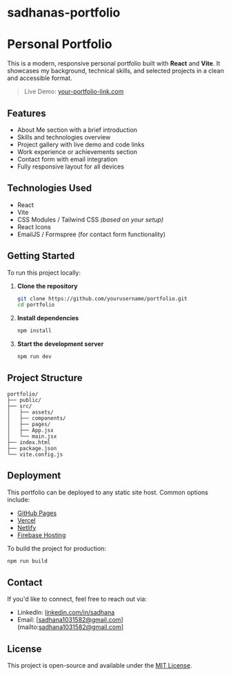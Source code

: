 # sadhanas-portfolio


# Personal Portfolio 

This is a modern, responsive personal portfolio built with **React** and **Vite**. It showcases my background, technical skills, and selected projects in a clean and accessible format.

> Live Demo: [your-portfolio-link.com](https://your-portfolio-link.com)



## Features

- About Me section with a brief introduction
- Skills and technologies overview
- Project gallery with live demo and code links
- Work experience or achievements section
- Contact form with email integration
- Fully responsive layout for all devices



## Technologies Used

- React
- Vite
- CSS Modules / Tailwind CSS *(based on your setup)*
- React Icons
- EmailJS / Formspree (for contact form functionality)



## Getting Started

To run this project locally:

1. **Clone the repository**
   ```bash
   git clone https://github.com/yourusername/portfolio.git
   cd portfolio
   ```

2. **Install dependencies**
   ```bash
   npm install
   ```

3. **Start the development server**
   ```bash
   npm run dev
   ```



## Project Structure

```
portfolio/
├── public/
├── src/
│   ├── assets/
│   ├── components/
│   ├── pages/
│   ├── App.jsx
│   └── main.jsx
├── index.html
├── package.json
└── vite.config.js
```



## Deployment

This portfolio can be deployed to any static site host. Common options include:

- [GitHub Pages](https://pages.github.com/)
- [Vercel](https://vercel.com/)
- [Netlify](https://netlify.com/)
- [Firebase Hosting](https://firebase.google.com/)

To build the project for production:

```bash
npm run build
```



## Contact

If you'd like to connect, feel free to reach out via:

- LinkedIn: [linkedin.com/in/sadhana](https://www.linkedin.com/in/sadhana-saravanan-5aa7a21b1/)
- Email: [sadhana1031582@gmail.com](mailto:sadhana1031582@gmail.com]


## License

This project is open-source and available under the [MIT License](LICENSE).

